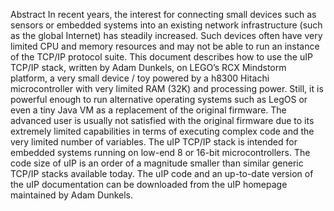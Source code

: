 Abstract
In recent years, the interest for connecting small devices such as sensors or embedded systems into an existing
network infrastructure (such as the global Internet) has steadily increased.
Such devices often have very limited CPU and memory resources and may not be able to run an instance of the
TCP/IP protocol suite.
This document describes how to use the uIP TCP/IP stack, written by Adam Dunkels, on LEGO’s RCX
Mindstorm platform, a very small device / toy powered by a h8300 Hitachi microcontroller with very limited
RAM (32K) and processing power. Still, it is powerful enough to run alternative operating systems such as
LegOS or even a tiny Java VM as a replacement of the original firmware. The advanced user is usually not
satisfied with the original firmware due to its extremely limited capabilities in terms of executing complex code
and the very limited number of variables.
The uIP TCP/IP stack is intended for embedded systems running on low-end 8 or 16-bit microcontrollers. The
code size of uIP is an order of a magnitude smaller than similar generic TCP/IP stacks available today.
The uIP code and an up-to-date version of the uIP documentation can be downloaded from the uIP homepage
maintained by Adam Dunkels. 
